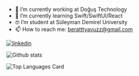 
- 🔭 I’m currently working at Doğuş Technology
- 🌱 I’m currently learning Swift/SwiftUI/React
- 🤓 I’m student at Süleyman Demirel University
- 📫 How to reach me: beratttyavuzz@gmail.com

[![linkedin](https://img.shields.io/badge/Linkedin-000000?style=for-the-badge&logo=Linkedin&logoColor=white)](https://www.linkedin.com/in/berat-yavuz/)


![Github stats](https://github-readme-stats.vercel.app/api?username=brtyvz&theme=highcontrast&show_icons=true&count_private=true)

![Top Languages Card](https://github-readme-stats.vercel.app/api/top-langs/?username=brtyvz)
